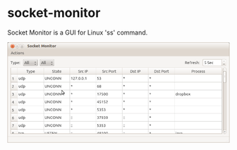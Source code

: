 socket-monitor
==============

Socket Monitor is a GUI for Linux 'ss' command.

![screenshot](screenshot.png?raw=true)
